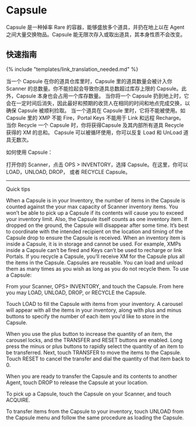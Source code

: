 # Capsule

Capsule 是一种掉率 Rare 的容器，能够盛放多个道具，并扔在地上以在 Agent 之间大量交换物品。Capsule 能无限次存入或取出道具，其本身性质不会改变。

## 快速指南

{% include "templates/link_translation_needed.md" %}

当一个 Capsule 在你的道具仓库里时，Capsule 里的道具数量会被计入你 Scanner 的总数量。你不能捡起会导致你道具总数超过库存上限的 Capsule。此外，Capsule 本身也会占用一个库存数量。
当你将一个 Capsule 扔到地上时，它会在一定时间后消失，因此最好和预期的收货人在相同的时间和地点完成交换，以确保 Capsule 被顺利捡取。
当一个道具在 Capsule 里时，它将不能被使用。如 Capsule 里的 XMP 不能 Fire，Portal Keys 不能用于 Link 和远程 Recharge。
当你 Recycle 一个 Capsule 时，你将获得Capsule 及其内部所有道具 Recycle 获得的 XM 的总和。
Capsule 可以被循环使用，你可以反复 Load 和 UnLoad 道具无数次。

如何使用 Capsule：

打开你的 Scanner，点击 OPS > INVENTORY，选择 Capsule。在这里，你可以 LOAD，UNLOAD, DROP， 或者 RECYCLE Capsule。


------------------------

Quick tips

When a Capsule is in your Inventory, the number of items in the Capsule is counted against the your max capacity of Scanner inventory items. You won’t be able to pick up a Capsule if its contents will cause you to exceed your inventory limit. Also, the Capsule itself counts as one inventory item.
If dropped on the ground, the Capsule will disappear after some time. It’s best to coordinate with the intended recipient on the location and timing of the Capsule drop to ensure the Capsule is received.
When an inventory item is inside a Capsule, it is in storage and cannot be used. For example, XMPs inside a Capsule can’t be fired and Keys can’t be used to recharge or link Portals.
If you recycle a Capsule, you’ll receive XM for the Capsule plus all the items in the Capsule.
Capsules are reusable. You can load and unload them as many times as you wish as long as you do not recycle them.
To use a Capsule:

From your Scanner, OPS> INVENTORY, and touch the Capsule. From here you may LOAD, UNLOAD, DROP, or RECYCLE the Capsule.


Touch LOAD to fill the Capsule with items from your inventory. A carousel will appear with all the items in your inventory, along with plus and minus buttons to specify the number of each item you'd like to store in the Capsule.


When you use the plus button to increase the quantity of an item, the carousel locks, and the TRANSFER and RESET buttons are enabled. Long press the minus or plus buttons to rapidly select the quantity of an item to be transferred. Next, touch TRANSFER to move the items to the Capsule. Touch RESET to cancel the transfer and dial the quantity of that item back to 0.


When you are ready to transfer the Capsule and its contents to another Agent, touch DROP to release the Capsule at your location.


To pick up a Capsule, touch the Capsule on your Scanner, and touch ACQUIRE.


To transfer items from the Capsule to your inventory, touch UNLOAD from the Capsule menu and follow the same procedure as loading the Capsule.
